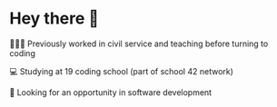 # Hey there 👋

👩🏻‍💼 Previously worked in civil service and teaching before turning to coding

💻 Studying at 19 coding school (part of school 42 network)

🌱 Looking for an opportunity in software development
